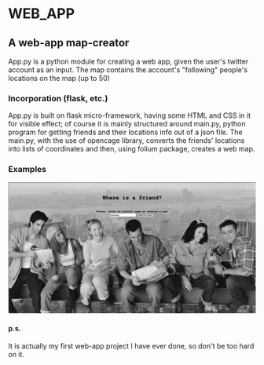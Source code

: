 # WEB_APP
## A web-app map-creator

App.py is a python module for creating a web app, given the user's twitter account as an input. The map contains the account's "following"
people's locations on the map (up to 50)

###  Incorporation (flask, etc.)
 App.py is built on flask micro-framework, having some HTML and CSS in it for visible effect; of course it is mainly structured around main.py, python program for getting friends and their locations info out of a json file. The main.py, with the use of opencage library, converts the friends' locations into lists of coordinates and then, using folium package, creates a web map.

### Examples
![alt text](https://github.com/romapavelko01/WEB_APP/blob/master/Image%202-25-20%20at%2013.35.jpg?raw=true)

#### p.s. 
It is actually my first web-app project I have ever done, so don't be too hard on it.
